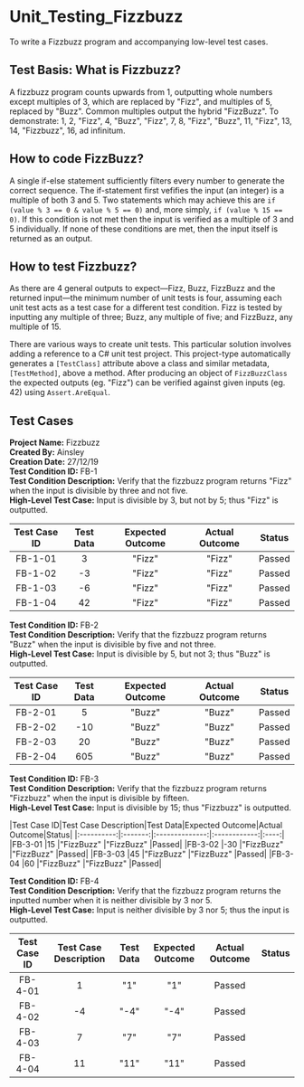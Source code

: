 # Unit_Testing_Fizzbuzz
To write a Fizzbuzz program and accompanying low-level test cases.

## Test Basis: What is Fizzbuzz?
A fizzbuzz program counts upwards from 1, outputting whole numbers except multiples of 3, which are replaced by "Fizz", and multiples of 5, replaced by "Buzz". Common multiples output the hybrid "FizzBuzz". To demonstrate: 1, 2, "Fizz", 4, "Buzz", "Fizz", 7, 8, "Fizz", "Buzz", 11, "Fizz", 13, 14, "Fizzbuzz", 16, ad infinitum.

## How to code FizzBuzz?
A single if-else statement sufficiently filters every number to generate the correct sequence. The if-statement first vefifies the input (an integer) is a multiple of both 3 and 5. Two statements which may achieve this are `if (value % 3 == 0 & value % 5 == 0)` and, more simply, `if (value % 15 == 0)`. If this condition is not met then the input is verified as a multiple of 3 and 5 individually. If none of these conditions are met, then the input itself is returned as an output.

## How to test Fizzbuzz?
As there are 4 general outputs to expect—Fizz, Buzz, FizzBuzz and the returned input—the minimum number of unit tests is four, assuming each unit test acts as a test case for a different test condition. Fizz is tested by inputting any multiple of three; Buzz, any multiple of five; and FizzBuzz, any multiple of 15.

There are various ways to create unit tests. This particular solution involves adding a reference to a C# unit test project. This project-type automatically generates a `[TestClass]` attribute above a class and similar metadata, `[TestMethod]`, above a method. After producing an object of `FizzBuzzClass` the expected outputs (eg. "Fizz") can be verified against given inputs (eg. 42) using `Assert.AreEqual`.

## Test Cases
**Project Name:** Fizzbuzz  
**Created By:** Ainsley  
**Creation Date:** 27/12/19  
**Test Condition ID:** FB-1  
**Test Condition Description:** Verify that the fizzbuzz program returns "Fizz" when the input is divisible by three and not five.  
**High-Level Test Case:** Input is divisible by 3, but not by 5; thus "Fizz" is outputted.

|Test Case ID|Test Data|Expected Outcome|Actual Outcome|Status|
|:----------:|:-------:|:--------------:|:------------:|:----:|
|FB-1-01     |3        |"Fizz"          |"Fizz"        |Passed|
|FB-1-02     |-3       |"Fizz"          |"Fizz"        |Passed|
|FB-1-03     |-6       |"Fizz"          |"Fizz"        |Passed|
|FB-1-04     |42       |"Fizz"          |"Fizz"        |Passed|

**Test Condition ID:** FB-2  
**Test Condition Description:** Verify that the fizzbuzz program returns "Buzz" when the input is divisible by five and not three.  
**High-Level Test Case:** Input is divisible by 5, but not 3; thus "Buzz" is outputted.

|Test Case ID|Test Data|Expected Outcome|Actual Outcome|Status|
|:----------:|:-------:|:--------------:|:------------:|:----:|
|FB-2-01     |5        |"Buzz"          |"Buzz"        |Passed|
|FB-2-02     |-10      |"Buzz"          |"Buzz"        |Passed|
|FB-2-03     |20       |"Buzz"      |"Buzz"    |Passed|
|FB-2-04     |605      |"Buzz"            |"Buzz"          |Passed|

**Test Condition ID:** FB-3  
**Test Condition Description:** Verify that the fizzbuzz program returns "Fizzbuzz" when the input is divisible by fifteen.  
**High-Level Test Case:** Input is divisible by 15; thus "Fizzbuzz" is outputted.

|Test Case ID|Test Case Description|Test Data|Expected Outcome|Actual Outcome|Status|
|:----------:|:-------:|:--------------:|:------------:|:----:|
|FB-3-01     |15       |"FizzBuzz"          |"FizzBuzz"        |Passed|
|FB-3-02     |-30      |"FizzBuzz"          |"FizzBuzz"        |Passed|
|FB-3-03     |45       |"FizzBuzz"      |"FizzBuzz"    |Passed|
|FB-3-04     |60       |"FizzBuzz"            |"FizzBuzz"          |Passed|

**Test Condition ID:** FB-4  
**Test Condition Description:** Verify that the fizzbuzz program returns the inputted number when it is neither divisible by 3 nor 5.  
**High-Level Test Case:** Input is neither divisible by 3 nor 5; thus the input is outputted.

|Test Case ID|Test Case Description|Test Data|Expected Outcome|Actual Outcome|Status|
|:----------:|:-------------------:|:-------:|:--------------:|:------------:|:----:|
|FB-4-01     |1       |"1"          |"1"        |Passed|
|FB-4-02     |-4       |"-4"          |"-4"        |Passed|
|FB-4-03     |7       |"7"      |"7"    |Passed|
|FB-4-04     |11       |"11"            |"11"          |Passed|
